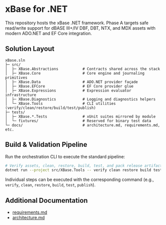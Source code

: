# xBase for .NET

This repository hosts the xBase .NET framework. Phase A targets safe read/write support for dBASE III+/IV DBF, DBT, NTX, and MDX assets with modern ADO.NET and EF Core integration.

## Solution Layout

```text
xBase.sln
├─ src/
│  ├─ XBase.Abstractions           # Contracts shared across the stack
│  ├─ XBase.Core                   # Core engine and journaling primitives
│  ├─ XBase.Data                   # ADO.NET provider façade
│  ├─ XBase.EFCore                 # EF Core provider glue
│  ├─ XBase.Expressions            # Expression evaluator infrastructure
│  ├─ XBase.Diagnostics            # Logging and diagnostics helpers
│  └─ XBase.Tools                  # CLI utilities (verify/clean/restore/build/test/publish)
├─ tests/
│  ├─ XBase.*.Tests                # xUnit suites mirrored by module
│  └─ fixtures/                    # Reserved for binary test data
└─ docs/                           # architecture.md, requirements.md, etc.
```

## Build & Validation Pipeline

Run the orchestration CLI to execute the standard pipeline:

```bash
# Verify assets, clean, restore, build, test, and pack release artifacts
dotnet run --project src/XBase.Tools -- verify clean restore build test publish
```

Individual steps can be executed with the corresponding command (e.g., `verify`, `clean`, `restore`, `build`, `test`, `publish`).

## Additional Documentation

- [requirements.md](requirements.md)
- [architecture.md](architecture.md)

